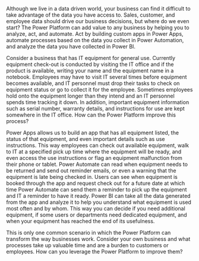Although we live in a data driven world, your business can find it difficult to take advantage of the data you have access to. Sales, customer, and employee data should drive our business decisions, but where do we even start? The Power Platform can add value to any business by helping you to analyze, act, and automate. Act by building custom apps in Power Apps, automate processes based on the data you collect in Power Automation, and analyze the data you have collected in Power BI.

Consider a business that has IT equipment for general use. Currently equipment check-out is conducted by visiting the IT office and if the product is available, writing your name and the equipment name in a notebook. Employees may have to visit IT several times before equipment becomes available, and IT personnel must drop their tasks to check on equipment status or go to collect it for the employee. Sometimes employees hold onto the equipment longer than they intend and an IT personnel spends time tracking it down. In addition, important equipment information such as serial number, warranty details, and instructions for use are kept somewhere in the IT office. How can the Power Platform improve this process?

Power Apps allows us to build an app that has all equipment listed, the status of that equipment, and even important details such as use instructions. This way employees can check out available equipment, walk to IT at a specified pick up time where the equipment will be ready, and even access the use instructions or flag an equipment malfunction from their phone or tablet. Power Automate can read when equipment needs to be returned and send out reminder emails, or even a warning that the equipment is late being checked in. Users can see when equipment is booked through the app and request check out for a future date at which time Power Automate can send them a reminder to pick up the equipment and IT a reminder to have it ready. Power BI can take all the data generated from the app and analyze it to help you understand what equipment is used most often and by whom. This way you can decide if you need additional equipment, if some users or departments need dedicated equipment, and when your equipment has reached the end of its usefulness.

This is only one common scenario in which the Power Platform can transform the way businesses work. Consider your own business and what processes take up valuable time and are a burden to customers or employees. How can you leverage the Power Platform to improve them?
